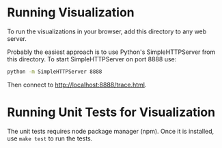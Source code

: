 Running Visualization
=====================

To run the visualizations in your browser, add this directory to any web
server.

Probably the easiest approach is to use Python's SimpleHTTPServer from
this directory. To start SimpleHTTPServer on port 8888 use:

```sh
python -m SimpleHTTPServer 8888
```

Then connect to [http://localhost:8888/trace.html](http://localhost:8888/trace.html).

Running Unit Tests for Visualization
====================================

The unit tests requires node package manager (npm). Once it is installed, use
`make test` to run the tests.
